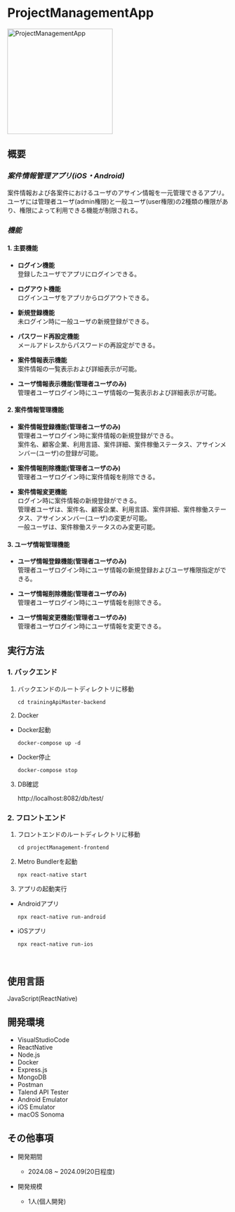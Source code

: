 # ProjectManagementApp

<img src="projectManagementAppImage.gif" alt="ProjectManagementApp" width="240">

## 概要
### *案件情報管理アプリ(iOS・Android)*
案件情報および各案件におけるユーザのアサイン情報を一元管理できるアプリ。<br>
ユーザには管理者ユーザ(admin権限)と一般ユーザ(user権限)の2種類の権限があり、権限によって利用できる機能が制限される。

### *機能*
#### **1. 主要機能**
- **ログイン機能**<br>
    登録したユーザでアプリにログインできる。
    <br>

- **ログアウト機能**<br>
    ログインユーザをアプリからログアウトできる。
    <br>

- **新規登録機能**<br>
    未ログイン時に一般ユーザの新規登録ができる。
    <br>

- **パスワード再設定機能**<br>
    メールアドレスからパスワードの再設定ができる。
    <br>

- **案件情報表示機能**<br>
    案件情報の一覧表示および詳細表示が可能。
    <br>

- **ユーザ情報表示機能(管理者ユーザのみ)**<br>
    管理者ユーザログイン時にユーザ情報の一覧表示および詳細表示が可能。
    <br>

#### **2. 案件情報管理機能**
- **案件情報登録機能(管理者ユーザのみ)**<br>
    管理者ユーザログイン時に案件情報の新規登録ができる。<br>
    案件名、顧客企業、利用言語、案件詳細、案件稼働ステータス、アサインメンバー(ユーザ)の登録が可能。
    <br>

- **案件情報削除機能(管理者ユーザのみ)**<br>
    管理者ユーザログイン時に案件情報を削除できる。
    <br>

- **案件情報変更機能**<br>
    ログイン時に案件情報の新規登録ができる。<br>
    管理者ユーザは、案件名、顧客企業、利用言語、案件詳細、案件稼働ステータス、アサインメンバー(ユーザ)の変更が可能。<br>
    一般ユーザは、案件稼働ステータスのみ変更可能。
    <br>

#### **3. ユーザ情報管理機能**
- **ユーザ情報登録機能(管理者ユーザのみ)**<br>
    管理者ユーザログイン時にユーザ情報の新規登録およびユーザ権限指定ができる。
    <br>

- **ユーザ情報削除機能(管理者ユーザのみ)**<br>
    管理者ユーザログイン時にユーザ情報を削除できる。
    <br>
    
- **ユーザ情報変更機能(管理者ユーザのみ)**<br>
    管理者ユーザログイン時にユーザ情報を変更できる。
    <br>


## 実行方法
### 1. バックエンド
1. バックエンドのルートディレクトリに移動

    ``` 
    cd trainingApiMaster-backend
    ```

2. Docker

- Docker起動

    ``` 
    docker-compose up -d
    ```
- Docker停止

    ``` 
    docker-compose stop
    ```

3. DB確認

    http://localhost:8082/db/test/
    

### 2. フロントエンド
1. フロントエンドのルートディレクトリに移動

    ``` 
    cd projectManagement-frontend
    ```

2. Metro Bundlerを起動

   ``` 
   npx react-native start
   ```

3. アプリの起動実行

- Androidアプリ

   ``` 
   npx react-native run-android
   ```
- iOSアプリ

   ``` 
   npx react-native run-ios
   ```
   <br>


## 使用言語
JavaScript(ReactNative)


## 開発環境
- VisualStudioCode
- ReactNative
- Node.js
- Docker
- Express.js
- MongoDB
- Postman
- Talend API Tester
- Android Emulator
- iOS Emulator
- macOS Sonoma


## その他事項
- 開発期間
  - 2024.08 ~ 2024.09(20日程度)

- 開発規模
  - 1人(個人開発)